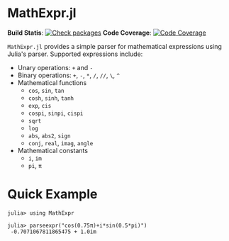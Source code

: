 # MathExpr.jl

**Build Statis**: [![Check packages][githubaction-img]][githubaction-url]
**Code Coverage**: [![Code Coverage][codecov-img]][codecov-url]

`MathExpr.jl` provides a simple parser for mathematical expressions using Julia's parser.
Supported expressions include:
- Unary operations: `+` and `-`
- Binary operations: `+`, `-`, `*`, `/`, `//`, `\`, `^`
- Mathematical functions
  - `cos`, `sin`, `tan`
  - `cosh`, `sinh`, `tanh`
  - `exp`, `cis`
  - `cospi`, `sinpi`, `cispi`
  - `sqrt`
  - `log`
  - `abs`, `abs2`, `sign`
  - `conj`, `real`, `imag`, `angle`
- Mathematical constants
  - `i`, `im`
  - `pi`, `π`

# Quick Example

```julia-repl
julia> using MathExpr

julia> parseexpr("cos(0.75π)+i*sin(0.5*pi)")
 -0.7071067811865475 + 1.0im
```

[githubaction-img]: https://github.com/kyungminlee/MathExpr.jl/workflows/Check%20packages/badge.svg
[githubaction-url]: https://github.com/kyungminlee/MathExpr.jl/actions/

[codecov-img]: https://codecov.io/gh/kyungminlee/MathExpr.jl/branch/main/graph/badge.svg
[codecov-url]: https://codecov.io/gh/kyungminlee/MathExpr.jl

[coveralls-img]: https://coveralls.io/repos/github/kyungminlee/MathExpr.jl/badge.svg?branch=main
[coveralls-url]: https://coveralls.io/github/kyungminlee/MathExpr.jl?branch=main

